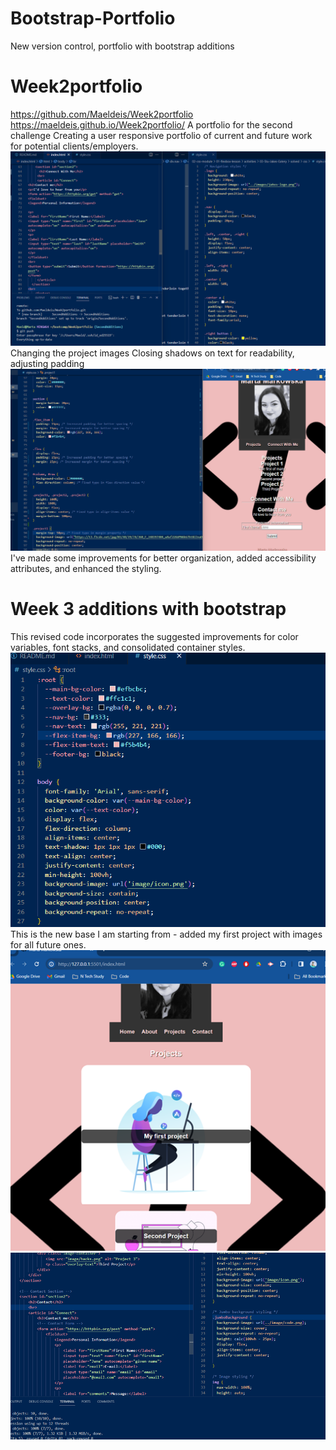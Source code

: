 # Bootstrap-Portfolio
New version control, portfolio with bootstrap additions
# Week2portfolio
https://github.com/Maeldeis/Week2portfolio
 https://maeldeis.github.io/Week2portfolio/
A portfolio for the second challenge
Creating a user responsive portfolio of current and future work for potential clients/employers.
![Addition of forms and centreing](image/forms.png)
Changing the project images
Closing shadows on text for readability, adjusting padding
![Alt text](image.png)
I've made some improvements for better organization, added accessibility attributes, and enhanced the styling. 

# Week 3 additions with bootstrap
This revised code incorporates the suggested improvements for color variables, font stacks, and consolidated container styles.
![Base](image/S1.png)
This is the new base I am starting from - added my first project with images for all future ones.
![New homepage](image/newhome.png)
![Alt text](image/comments.png)
